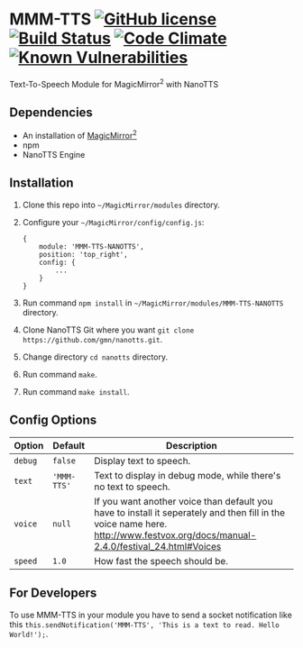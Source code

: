# MMM-TTS [![GitHub license](https://img.shields.io/badge/license-MIT-blue.svg?style=flat)](https://raw.githubusercontent.com/fewieden/MMM-TTS/master/LICENSE) [![Build Status](https://travis-ci.org/fewieden/MMM-TTS.svg?branch=master)](https://travis-ci.org/fewieden/MMM-TTS) [![Code Climate](https://codeclimate.com/github/fewieden/MMM-TTS/badges/gpa.svg?style=flat)](https://codeclimate.com/github/fewieden/MMM-TTS) [![Known Vulnerabilities](https://snyk.io/test/github/fewieden/mmm-tts/badge.svg)](https://snyk.io/test/github/fewieden/mmm-tts)

Text-To-Speech Module for MagicMirror<sup>2</sup> with NanoTTS

## Dependencies

* An installation of [MagicMirror<sup>2</sup>](https://github.com/MichMich/MagicMirror)
* npm
* NanoTTS Engine

## Installation

1. Clone this repo into `~/MagicMirror/modules` directory.
1. Configure your `~/MagicMirror/config/config.js`:

    ```
    {
        module: 'MMM-TTS-NANOTTS',
        position: 'top_right',
        config: {
            ...
        }
    }
    ```

1. Run command `npm install` in `~/MagicMirror/modules/MMM-TTS-NANOTTS` directory.
1. Clone NanoTTS Git where you want `git clone https://github.com/gmn/nanotts.git`.
1. Change directory `cd nanotts` directory.
1. Run command `make`.
1. Run command `make install`.

## Config Options

| **Option** | **Default** | **Description** |
| --- | --- | --- |
| `debug` | `false` | Display text to speech. |
| `text` | `'MMM-TTS'` | Text to display in debug mode, while there's no text to speech. |
| `voice` | `null` | If you want another voice than default you have to install it seperately and then fill in the voice name here. http://www.festvox.org/docs/manual-2.4.0/festival_24.html#Voices |
| `speed` | `1.0` | How fast the speech should be. |

## For Developers

To use MMM-TTS in your module you have to send a socket notification like this `this.sendNotification('MMM-TTS', 'This is a text to read. Hello World!');`.
